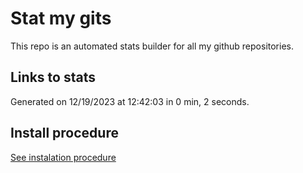 # Stat my gits

This repo is an automated stats builder for all my github repositories.

## Links to stats


Generated on 12/19/2023 at 12:42:03 in 0 min, 2 seconds.

## Install procedure

[See instalation procedure](./src/install.md)
